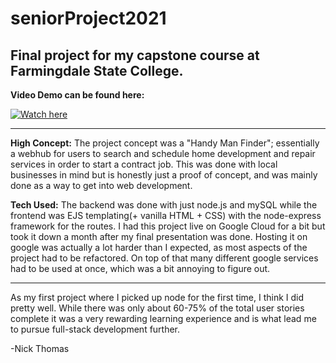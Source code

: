 # seniorProject2021
Final project for my capstone course at Farmingdale State College.
---
**Video Demo can be found here:**

[![Watch here](http://img.youtube.com/vi/JL1RKCNN0Qk/0.jpg)](http://www.youtube.com/watch?v=JL1RKCNN0Qk)

---
**High Concept:**
The project concept was a "Handy Man Finder"; essentially a webhub for users to search and schedule home development and repair services in order to start a contract job. 
This was done with local businesses in mind but is honestly just a proof of concept, and was mainly done as a way to get into web development. 

**Tech Used:**
The backend was done with just node.js and mySQL while the frontend was EJS templating(+ vanilla HTML + CSS) with the node-express framework for the routes. 
I had this project live on Google Cloud for a bit but took it down a month after my final presentation was done. Hosting it on google was actually a lot harder than I expected, as most aspects of the project had to be refactored. On top of that many different google services had to be used at once, which was a bit annoying to figure out. 

____

As my first project where I picked up node for the first time, I think I did pretty well. While there was only about 60-75% of the total user stories complete it was a very rewarding learning experience and is what lead me to pursue full-stack development further. 
 
 -Nick Thomas

